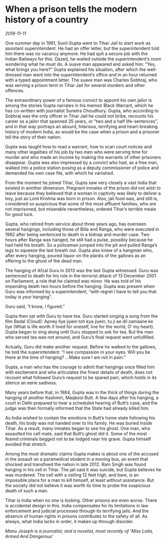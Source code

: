 # When a prison tells the modern history of a country

*2019-11-11*

One summer day in 1981, Sunil Gupta went to Tihar Jail to start work as
assistant superintendent. He had an offer letter, but the superintendent
told him there was no vacancy anymore. He had quit a secure job with the
Indian Railways for this. Dazed, he waited outside the superintendent’s
room wondering what he must do. A suave man appeared and asked him:
“Yes, what brings you here?” Gupta explained his situation, after which
the well-dressed man went into the superintendent’s office and in an
hour returned with a typed appointment letter. The suave man was Charles
Sobhraj, who was serving a prison term in Tihar Jail for several murders
and other offences.

The extraordinary power of a famous convict to appoint his own jailor is
among the stories Gupta narrates in his memoir Black Warrant, which he
has co-written with journalist Sunetra Choudhury. Gupta, who according
to Sobhraj was the only officer in Tihar Jail he could not bribe,
recounts his career as a jailor that spanned 35 years, or “two and a
half life-sentences”, and in that way portrays an absurd, hilarious,
terrifying and heart-breaking history of modern India, as would be the
case when a prison and a prisoner tell the story of their nation.

Gupta was taught how to read a warrant, how to scan court notices and
many other legalities of his job by two men who were serving time for
murder and who made an income by making the warrants of other prisoners
disappear. Gupta was also impressed by a convict who had, as a free man,
walked into a police station posing as a deputy commissioner of police
and demanded his own case file, with which he vanished.

From the moment he joined Tihar, Gupta saw very closely a vast India
that existed in another dimension. Pregnant inmates of the prison did
not wish to leave because they believed that a woman in captivity was
likely to deliver a boy, just as Lord Krishna was born in prison. Also,
jail food was, and still is, considered so auspicious that some of the
most affluent families, who are not imprisoned, but miserable
nevertheless, ordered Tihar’s terrible meals for good luck.

Gupta, who retired from service about three years ago, has overseen
several hangings, including those of Billa and Ranga, who were executed
in 1982 after being sentenced to death in a kidnap and murder case. Two
hours after Ranga was hanged, he still had a pulse, possibly because he
had held his breath. So a policeman jumped into the pit and pulled
Ranga’s legs to squeeze the last breath out. Gupta also knew of a
hangman who, after every hanging, poured liquor on the planks of the
gallows as an offering to the ghost of the dead man.

The hanging of Afzal Guru in 2013 was the last Gupta witnessed. Guru was
sentenced to death for his role in the terrorist attack of 13 December
2001 on Parliament, a role that he claimed was minor. He was told of his
impending death two hours before the hanging. Gupta was present when
Guru was informed by a superintendent, “with regret I have to tell you
that today is your hanging”.

Guru said, “I know, I figured.”

Gupta then sat with Guru to have tea. Guru started singing a song from
the film Badal (Cloud): Apney liye jiyein toh kya jiyein, tu ji ae dil
zamaane ke liye (What is life worth if lived for oneself, live for the
world, O’ my heart). Gupta began to sing along until Guru stopped to ask
for tea. But the man who served tea was not around, and Guru’s final
request went unfulfilled.

Actually, Guru did make another request. Before he walked to the
gallows, he told the superintendent: “I see compassion in your eyes.
Will you be there at the time of hanging? …Make sure I am not in pain.”

Gupta, a man who has the courage to admit that hangings once filled him
with excitement and who articulates the finest details of death, does
not recount what followed Guru’s request to be spared pain, which holds
in its silence an eerie sadness.

Many years before that, in 1984, Gupta was in the thick of things during
the hanging of another Kashmiri, Maqbool Butt. A few days after his
hanging, a court in Delhi prepared to hear a scheduled hearing of Butt’s
case, and the judge was then formally informed that the State had
already killed him.

As India wished to contain the emotions in Butt’s home state following
his death, his body was not handed over to his family. He was buried
inside Tihar. As a result, many inmates began to see his ghost. One man,
who assaulted his cell mate, said that Butt’s ghost did it. Some of the
most feared criminals begged not to be lodged near his grave. Gupta
himself avoided that stretch.

Among the most dramatic claims Gupta makes is about one of the accused
in the assault on a paramedical student in a moving bus, an event that
shocked and transfixed the nation in late 2012. Ram Singh was found
hanging in his cell in Tihar. The jail said it was suicide, but Gupta
believes he was murdered. The cell with a ceiling 12 feet high, and
bare, is an impossible place for a man to kill himself, at least without
assistance. But the society did not believe it was worth its time to
probe the suspicious death of such a man.

Tihar is India when no one is looking. Other prisons are even worse.
There is accidental design in this. India compensates for its
limitations in law enforcement and judicial processes through its
terrifying jails. And the absence of human rights in prisons contributes
to the safety of all. As always, what India lacks in order, it makes up
through disorder.

*Manu Joseph is a journalist, and a novelist, most recently of ‘Miss
Laila, Armed And Dangerous’*
